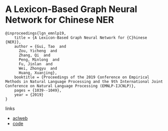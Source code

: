 # A Lexicon-Based Graph Neural Network for Chinese NER

```
@inproceedings{lgn_emnlp19,
    title = {A Lexicon-Based Graph Neural Network for {C}hinese {NER}},
    author = {Gui, Tao  and
      Zou, Yicheng  and
      Zhang, Qi  and
      Peng, Minlong  and
      Fu, Jinlan  and
      Wei, Zhongyu  and
      Huang, Xuanjing},
    booktitle = {Proceedings of the 2019 Conference on Empirical Methods in Natural Language Processing and the 9th International Joint Conference on Natural Language Processing (EMNLP-IJCNLP)},
    pages = {1039--1049},
    year = {2019}
}
```

links
- [aclweb](https://www.aclweb.org/anthology/D19-1096/)
- [code](https://github.com/RowitZou/LGN)
